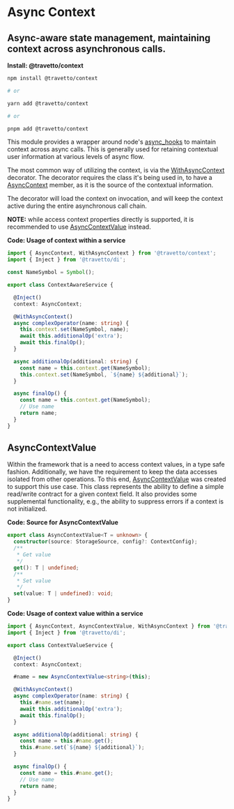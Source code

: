 <!-- This file was generated by @travetto/doc and should not be modified directly -->
<!-- Please modify https://github.com/travetto/travetto/tree/main/module/context/DOC.tsx and execute "trv doc" to rebuild -->
# Async Context

## Async-aware state management, maintaining context across asynchronous calls.

**Install: @travetto/context**
```bash
npm install @travetto/context

# or

yarn add @travetto/context

# or

pnpm add @travetto/context
```

This module provides a wrapper around node's [async_hooks](https://nodejs.org/api/async_hooks.html) to maintain context across async calls. This is generally used for retaining contextual user information at various levels of async flow. 

The most common way of utilizing the context, is via the [WithAsyncContext](https://github.com/travetto/travetto/tree/main/module/context/src/decorator.ts#L8) decorator.  The decorator requires the class it's being used in, to have a [AsyncContext](https://github.com/travetto/travetto/tree/main/module/context/src/service.ts#L12) member, as it is the source of the contextual information. 

The decorator will load the context on invocation, and will keep the context active during the entire asynchronous call chain. 

**NOTE:** while access context properties directly is supported, it is recommended to use [AsyncContextValue](https://github.com/travetto/travetto/tree/main/module/context/src/value.ts#L16) instead.

**Code: Usage of context within a service**
```typescript
import { AsyncContext, WithAsyncContext } from '@travetto/context';
import { Inject } from '@travetto/di';

const NameSymbol = Symbol();

export class ContextAwareService {

  @Inject()
  context: AsyncContext;

  @WithAsyncContext()
  async complexOperator(name: string) {
    this.context.set(NameSymbol, name);
    await this.additionalOp('extra');
    await this.finalOp();
  }

  async additionalOp(additional: string) {
    const name = this.context.get(NameSymbol);
    this.context.set(NameSymbol, `${name} ${additional}`);
  }

  async finalOp() {
    const name = this.context.get(NameSymbol);
    // Use name
    return name;
  }
}
```

## AsyncContextValue
Within the framework that is a need to access context values, in a type safe fashion.  Additionally, we have the requirement to keep the data accesses isolated from other operations.  To this end, [AsyncContextValue](https://github.com/travetto/travetto/tree/main/module/context/src/value.ts#L16) was created to support this use case.  This class represents the ability to define a simple read/write contract for a given context field.  It also provides some supplemental functionality, e.g., the ability to suppress errors if a context is not initialized.

**Code: Source for AsyncContextValue**
```typescript
export class AsyncContextValue<T = unknown> {
  constructor(source: StorageSource, config?: ContextConfig);
  /**
   * Get value
   */
  get(): T | undefined;
  /**
   * Set value
   */
  set(value: T | undefined): void;
}
```

**Code: Usage of context value within a service**
```typescript
import { AsyncContext, AsyncContextValue, WithAsyncContext } from '@travetto/context';
import { Inject } from '@travetto/di';

export class ContextValueService {

  @Inject()
  context: AsyncContext;

  #name = new AsyncContextValue<string>(this);

  @WithAsyncContext()
  async complexOperator(name: string) {
    this.#name.set(name);
    await this.additionalOp('extra');
    await this.finalOp();
  }

  async additionalOp(additional: string) {
    const name = this.#name.get();
    this.#name.set(`${name} ${additional}`);
  }

  async finalOp() {
    const name = this.#name.get();
    // Use name
    return name;
  }
}
```
